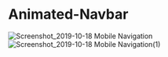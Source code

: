 # Animated-Navbar


![Screenshot_2019-10-18 Mobile Navigation](https://user-images.githubusercontent.com/44552983/67088010-eb4c2c80-f1c5-11e9-9430-0204706540fb.png)
![Screenshot_2019-10-18 Mobile Navigation(1)](https://user-images.githubusercontent.com/44552983/67088012-ebe4c300-f1c5-11e9-833e-3eb907f6e59d.png)
